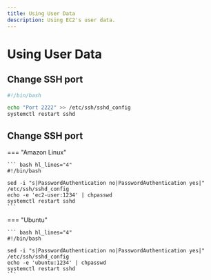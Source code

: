```yaml
---
title: Using User Data
description: Using EC2's user data.
---
```


# Using User Data

## Change SSH port

``` bash
#!/bin/bash

echo "Port 2222" >> /etc/ssh/sshd_config
systemctl restart sshd
```

## Change SSH port

=== "Amazon Linux"

    ``` bash hl_lines="4"
    #!/bin/bash

    sed -i "s|PasswordAuthentication no|PasswordAuthentication yes|" /etc/ssh/sshd_config
    echo -e 'ec2-user:1234' | chpasswd
    systemctl restart sshd
    ```

=== "Ubuntu"

    ``` bash hl_lines="4"
    #!/bin/bash

    sed -i "s|PasswordAuthentication no|PasswordAuthentication yes|" /etc/ssh/sshd_config
    echo -e 'ubuntu:1234' | chpasswd
    systemctl restart sshd
    ```